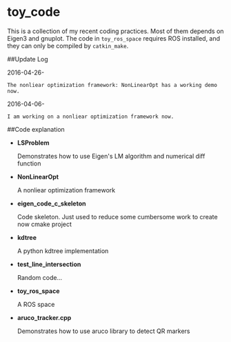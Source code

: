 # toy_code

This is a collection of my recent coding practices. Most of them depends on Eigen3 and gnuplot. The code in `toy_ros_space` requires ROS installed, and they can only be compiled by `catkin_make`.

##Update Log


2016-04-26-

    The nonliear optimization framework: NonLinearOpt has a working demo now. 
    
2016-04-06-

    I am working on a nonliear optimization framework now. 

##Code explanation

* **LSProblem**
    
    Demonstrates how to use Eigen's LM algorithm and numerical diff function  

* **NonLinearOpt**
  
    A nonliear optimization framework

* **eigen\_code\_c\_skeleton**
  
  Code skeleton. Just used to reduce some cumbersome work to create now cmake project

* **kdtree**
  
  A python kdtree implementation

* **test\_line\_intersection**
  
  Random code...

* **toy\_ros\_space**
  
  A ROS space

* **aruco\_tracker.cpp**

    Demonstrates how to use aruco library to detect QR markers
    

